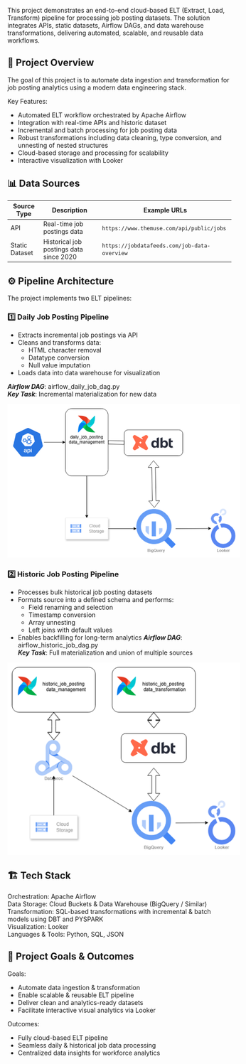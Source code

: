 
This project demonstrates an end-to-end cloud-based ELT (Extract, Load, Transform) pipeline for processing job posting datasets. The solution integrates APIs, static datasets, Airflow DAGs, and data warehouse transformations, delivering automated, scalable, and reusable data workflows.

## 🚀 Project Overview
The goal of this project is to automate data ingestion and transformation for job posting analytics using a modern data engineering stack.

Key Features:
  - Automated ELT workflow orchestrated by Apache Airflow
  - Integration with real-time APIs and historic dataset
  - Incremental and batch processing for job posting data
  - Robust transformations including data cleaning, type conversion, and unnesting of nested structures
  - Cloud-based storage and processing for scalability
  - Interactive visualization with Looker

## 📊 Data Sources

| Source Type       | Description                                                  | Example URLs                                 |
| ----------------- | ------------------------------------------------------------ | -------------------------------------------- |
| API               | Real-time job postings data                                  | `https://www.themuse.com/api/public/jobs`    |
| Static Dataset    | Historical job postings data since 2020                      | `https://jobdatafeeds.com/job-data-overview` |
            
## ⚙️ Pipeline Architecture
The project implements two ELT pipelines:

### 1️⃣ Daily Job Posting Pipeline
  - Extracts incremental job postings via API
  - Cleans and transforms data:
      - HTML character removal
      - Datatype conversion
      - Null value imputation
  - Loads data into data warehouse for visualization

***Airflow DAG***: airflow_daily_job_dag.py  
***Key Task***: Incremental materialization for new data  

<p align="center">
  <img src="https://github.com/ajvikranth/Data-Management-2/blob/master/airflow/pipeline1.png" 
       alt="Daily Job Posting Pipeline" 
       style="background-color:white; padding:10px;">
</p> 

### 2️⃣ Historic Job Posting Pipeline
  - Processes bulk historical job posting datasets
  - Formats source into a defined schema and performs:
    - Field renaming and selection
    - Timestamp conversion
    - Array unnesting
    - Left joins with default values
  - Enables backfilling for long-term analytics
***Airflow DAG***: airflow_historic_job_dag.py  
***Key Task***: Full materialization and union of multiple sources  

<p align="center">
  <img src="https://github.com/ajvikranth/Data-Management-2/blob/master/airflow/pipeline2.png" 
       alt="Daily Job Posting Pipeline" 
       style="background-color:white; padding:10px;">
</p> 


## 🏗️ Tech Stack
Orchestration: Apache Airflow  
Data Storage: Cloud Buckets & Data Warehouse (BigQuery / Similar)  
Transformation: SQL-based transformations with incremental & batch models using DBT and PYSPARK  
Visualization: Looker  
Languages & Tools: Python, SQL, JSON  

## 🏁 Project Goals & Outcomes
Goals:
- Automate data ingestion & transformation
- Enable scalable & reusable ELT pipeline
- Deliver clean and analytics-ready datasets
- Facilitate interactive visual analytics via Looker

Outcomes:
- Fully cloud-based ELT pipeline
- Seamless daily & historical job data processing
- Centralized data insights for workforce analytics
